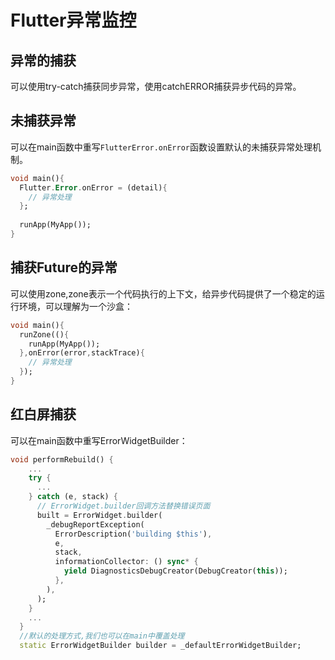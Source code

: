 # Flutter异常监控


<!--more-->
## 异常的捕获

可以使用try-catch捕获同步异常，使用catchERROR捕获异步代码的异常。

## 未捕获异常

可以在main函数中重写`FlutterError.onError`函数设置默认的未捕获异常处理机制。

```dart
void main(){
  Flutter.Error.onError = (detail){
    // 异常处理
  };
  
  runApp(MyApp());
}
```

## 捕获Future的异常

可以使用zone,zone表示一个代码执行的上下文，给异步代码提供了一个稳定的运行环境，可以理解为一个沙盒：

```dart
void main(){
  runZone((){
    runApp(MyApp());
  },onError(error,stackTrace){
    // 异常处理
  });
}
```

## 红白屏捕获

可以在main函数中重写ErrorWidgetBuilder：

```dart
void performRebuild() {
    ...
    try {
      ...
    } catch (e, stack) {
      // ErrorWidget.builder回调方法替换错误页面
      built = ErrorWidget.builder(
        _debugReportException(
          ErrorDescription('building $this'),
          e,
          stack,
          informationCollector: () sync* {
            yield DiagnosticsDebugCreator(DebugCreator(this));
          },
        ),
      );
    }
    ...
  }
  //默认的处理方式,我们也可以在main中覆盖处理
  static ErrorWidgetBuilder builder = _defaultErrorWidgetBuilder;
```
